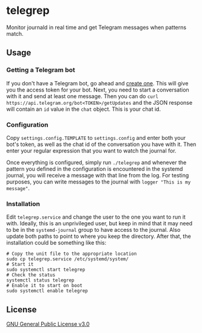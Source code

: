# telegrep
Monitor journald in real time and get Telegram messages when patterns match.

## Usage
### Getting a Telegram bot
If you don't have a Telegram bot, go ahead and
[create one](https://core.telegram.org/bots).
This will give you the access token for your bot.
Next, you need to start a conversation with it and send at least one message.
Then you can do `curl https://api.telegram.org/bot<TOKEN>/getUpdates` and
the JSON response will contain an `id` value in the `chat` object.
This is your chat id.

### Configuration
Copy `settings.config.TEMPLATE` to `settings.config` and enter both your bot's
token, as well as the chat id of the conversation you have with it.
Then enter your regular expression that you want to watch the journal for.

Once everything is configured, simply run `./telegrep` and whenever the
pattern you defined in the configuration is encountered in the systemd journal,
you will receive a message with that line from the log.
For testing purposes, you can write messages to the journal with
`logger "This is my message"`.

### Installation
Edit `telegrep.service` and change the user to the one you want to run it with.
Ideally, this is an unprivileged user, but keep in mind that it may need to be
in the `systemd-journal` group to have access to the journal.
Also update both paths to point to where you keep the directory.
After that, the installation could be something like this:
```
# Copy the unit file to the appropriate location
sudo cp telegrep.service /etc/systemd/system/
# Start it
sudo systemctl start telegrep
# Check the status
systemctl status telegrep
# Enable it to start on boot
sudo systemctl enable telegrep
```

## License
[GNU General Public License v3.0](LICENSE)
